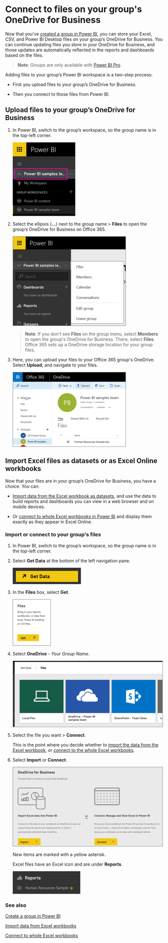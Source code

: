 <properties 
   pageTitle="Connect to files on your group's OneDrive for Business"
   description="Connect to files on your group's OneDrive for Business"
   services="powerbi" 
   documentationCenter="" 
   authors="ajayan" 
   manager="mblythe" 
   backup=""
   editor=""
   tags=""
   qualityFocus="no"
   qualityDate=""/>
 
<tags
   ms.service="powerbi"
   ms.devlang="NA"
   ms.topic="article"
   ms.tgt_pltfrm="NA"
   ms.workload="powerbi"
   ms.date="04/28/2016"
   ms.author="maggies"/>

# Connect to files on your group's OneDrive for Business

Now that you've [created a group in Power BI](powerbi-service-create-a-group-in-power-bi.md), you can store your Excel, CSV, and Power BI Desktop files on your group’s OneDrive for Business. You can continue updating files you store in your OneDrive for Business, and those updates are automatically reflected in the reports and dashboards based on the files. 

>**Note**: Groups are only available with [Power BI Pro](powerbi-power-bi-pro-content-what-is-it.md).

Adding files to your group’s Power BI workspace is a two-step process: 

-    First you upload files to your group’s OneDrive for Business.

-   Then you connect to those files from Power BI.

## Upload files to your group’s OneDrive for Business

1.  In Power BI, switch to the group’s workspace, so the group name is in the top-left corner. 

    ![](media/powerbi-service-connect-to-files-on-your-groups-onedrive-for-business/PBI_GrpWkspaceAdmin.png)

2.  Select the ellipsis (**…**) next to the group name \> **Files** to open the group’s OneDrive for Business on Office 365.

    ![](media/powerbi-service-connect-to-files-on-your-groups-onedrive-for-business/PBI_GrpWkspaceFiles.png)

    >**Note**: If you don't see **Files** on the group menu, select **Members** to open the group's OneDrive for Business. There, select **Files**. Office 365 sets up a OneDrive storage location for your group files.  

3.  Here, you can upload your files to your Office 365 group's OneDrive. Select **Upload**, and navigate to your files.

    ![](media/powerbi-service-connect-to-files-on-your-groups-onedrive-for-business/PBI_GrpFilesOneDrive.png)


## Import Excel files as datasets or as Excel Online workbooks

Now that your files are in your group’s OneDrive for Business, you have a choice. You can: 

-   [Import data from the Excel workbook as datasets](powerbi-service-get-data-from-files.md), and use the data to build reports and dashboards you can view in a web browser and on mobile devices.

-   Or [connect to whole Excel workbooks in Power BI](powerbi-bring-in-whole-excel-files.md) and display them exactly as they appear in Excel Online.

### Import or connect to your group's files

1.  In Power BI, switch to the group’s workspace, so the group name is in the top-left corner. 

2.  Select **Get Data** at the bottom of the left navigation pane. 

    ![](media/powerbi-service-connect-to-files-on-your-groups-onedrive-for-business/PBI_GetData.png)


3.  In the **Files** box, select **Get**.

    ![](media/powerbi-service-connect-to-files-on-your-groups-onedrive-for-business/PBI_GetFiles.png)

4. Select **OneDrive** - *Your Group Name*.

    ![](media/powerbi-service-connect-to-files-on-your-groups-onedrive-for-business/pbi_grp_one_drive_shrpt.png)

5. Select the file you want > **Connect**.

    This is the point where you decide whether to [import the data from the Excel workbook](powerbi-service-get-data-from-files.md), or [connect to the whole Excel workbooks](powerbi-bring-in-whole-excel-files.md).

7. Select **Import** or **Connect**.

    ![](media/powerbi-service-connect-to-files-on-your-groups-onedrive-for-business/PBI_ImportExcelDataOrWholeCrop.png)


    New items are marked with a yellow asterisk.  

    Excel files have an Excel icon and are under **Reports**.

    ![](media/powerbi-service-connect-to-files-on-your-groups-onedrive-for-business/pbi_excel_file.png)


### See also
[Create a group in Power BI](powerbi-service-create-a-group-in-power-bi.md)

[Import data from Excel workbooks](powerbi-service-get-data-from-files.md)

[Connect to whole Excel workbooks](powerbi-bring-in-whole-excel-files.md)
